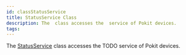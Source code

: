 ```yaml
---
id: classStatusService
title: StatusService Class
description: The  class accesses the  service of Pokit devices.
tags:
---
```

The <a href="classStatusService">StatusService</a> class accesses the TODO service of Pokit devices.
